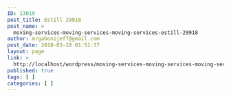 ```yaml
---
ID: 13019
post_title: Estill 29918
post_name: >
  moving-services-moving-services-moving-services-estill-29918
author: mrgabonijeff@gmail.com
post_date: 2018-03-28 01:51:37
layout: page
link: >
  http://localhost/wordpress/moving-services-moving-services-moving-services-estill-29918/
published: true
tags: [ ]
categories: [ ]
---
```

